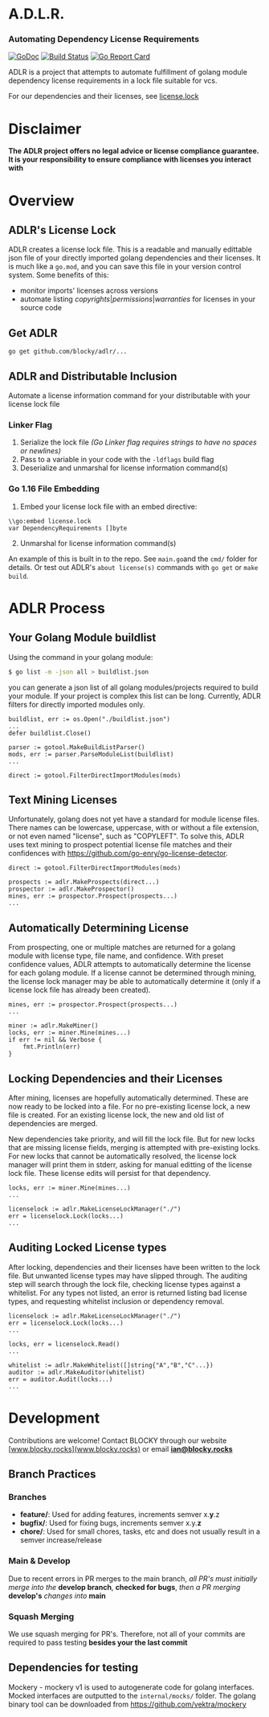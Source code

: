 # A.D.L.R.
### **A**utomating **D**ependency **L**icense **R**equirements

[![GoDoc](https://godoc.org/github.com/blocky/adlr?status.svg)](https://godoc.org/github.com/blocky/adlr)
[![Build Status](https://www.travis-ci.com/blocky/adlr.svg?token=JczzdP6eMqmEqysZ8pDf&branch=main)](https://www.travis-ci.com/blocky/adlr)
[![Go Report Card](https://goreportcard.com/badge/github.com/blocky/adlr)](https://goreportcard.com/report/github.com/blocky/adlr)

ADLR is a project that attempts to automate fulfillment of golang module dependency license requirements in a lock file suitable for vcs.

For our dependencies and their licenses, see [license.lock](license.lock)

# Disclaimer
**The ADLR project offers no legal advice or license compliance guarantee. It is your responsibility to ensure compliance with licenses you interact with**

# Overview
## ADLR's License Lock
ADLR creates a license lock file. This is a readable and manually edittable json file of your directly imported golang dependencies and their licenses. It is much like a `go.mod`, and you can save this file in your version control system. Some benefits of this:
+ monitor imports' licenses across versions
+ automate listing *copyrights*|*permissions*|*warranties* for licenses in your source code

## Get ADLR
`go get github.com/blocky/adlr/...`

## ADLR and Distributable Inclusion
Automate a license information command for your distributable with your license lock file

### Linker Flag
1. Serialize the lock file _(Go Linker flag requires strings to have no spaces or newlines)_
2. Pass to a variable in your code with the `-ldflags` build flag
3. Deserialize and unmarshal for license information command(s)

### Go 1.16 File Embedding
1. Embed your license lock file with an embed directive:
```golang
\\go:embed license.lock
var DependencyRequirements []byte
```
2. Unmarshal for license information command(s)

An example of this is built in to the repo. See `main.go`and the `cmd/` folder for details. Or test out ADLR's `about license(s)` commands with `go get` or `make build`.

# ADLR Process
## Your Golang Module buildlist
Using the command in your golang module:
```sh
$ go list -m -json all > buildlist.json
```
you can generate a json list of all golang modules/projects required to build your module.
If your project is complex this list can be long. Currently, ADLR filters for directly imported modules only.
```golang
buildlist, err := os.Open("./buildlist.json")
...
defer buildlist.Close()

parser := gotool.MakeBuildListParser()
mods, err := parser.ParseModuleList(buildlist)
...

direct := gotool.FilterDirectImportModules(mods)
```

## Text Mining Licenses
Unfortunately, golang does not yet have a standard for module license files. There names can be lowercase, uppercase, with or without a file extension, or not even named "license", such as "COPYLEFT". To solve this, ADLR uses text mining to prospect potential license file matches and their confidences with https://github.com/go-enry/go-license-detector.
```golang
direct := gotool.FilterDirectImportModules(mods)

prospects := adlr.MakeProspects(direct...)
prospector := adlr.MakeProspector()
mines, err := prospector.Prospect(prospects...)
...
```

## Automatically Determining License
From prospecting, one or multiple matches are returned for a golang module with license type, file name, and confidence. With preset confidence values, ADLR attempts to automatically determine the license for each golang module. If a license cannot be determined through mining, the license lock manager may be able to automatically determine it (only if a license lock file has already been created).
```golang
mines, err := prospector.Prospect(prospects...)
...

miner := adlr.MakeMiner()
locks, err := miner.Mine(mines...)
if err != nil && Verbose {
	fmt.Println(err)
}
```

## Locking Dependencies and their Licenses
After mining, licenses are hopefully automatically determined. These are now ready to be locked into a file. For no pre-existing license lock, a new file is created. For an existing license lock, the new and old list of dependencies are merged.

New dependencies take priority, and will fill the lock file. But for new locks that are missing license fields, merging is attempted with pre-existing locks. For new locks that cannot be automatically resolved, the license lock manager will print them in stderr, asking for manual editting of the license lock file. These license edits will persist for that dependency.
```golang
locks, err := miner.Mine(mines...)
...

licenselock := adlr.MakeLicenseLockManager("./")
err = licenselock.Lock(locks...)
...
```

## Auditing Locked License types
After locking, dependencies and their licenses have been written to the lock file. But unwanted license types may have slipped through. The auditing step will search through the lock file, checking license types against a whitelist. For any types not listed, an error is returned listing bad license types, and requesting whitelist inclusion or dependency removal.
```golang
licenselock := adlr.MakeLicenseLockManager("./")
err = licenselock.Lock(locks...)
...

locks, err = licenselock.Read()
...

whitelist := adlr.MakeWhitelist([]string{"A","B","C"...})
auditor := adlr.MakeAuditor(whitelist)
err = auditor.Audit(locks...)
...
```
# Development
Contributions are welcome! Contact BLOCKY through our website [www.blocky.rocks](www.blocky.rocks) or email **ian@blocky.rocks**

## Branch Practices
### Branches
+ **feature/**: Used for adding features, increments semver x.**y**.z
+ **bugfix/**: Used for fixing bugs, increments semver x.y.**z**
+ **chore/**: Used for small chores, tasks, etc and does not usually result in a semver increase/release

### Main & Develop
Due to recent errors in PR merges to the main branch, *all PR's must initially merge into the* **develop branch**, **checked for bugs**, *then a PR merging* **develop's** *changes into* **main**

### Squash Merging
We use squash merging for PR's. Therefore, not all of your commits are required to pass testing **besides your the last commit**

## Dependencies for testing
Mockery - mockery v1 is used to autogenerate code for golang interfaces. Mocked interfaces are outputted to the `internal/mocks/` folder. The golang binary tool can be downloaded from https://github.com/vektra/mockery
